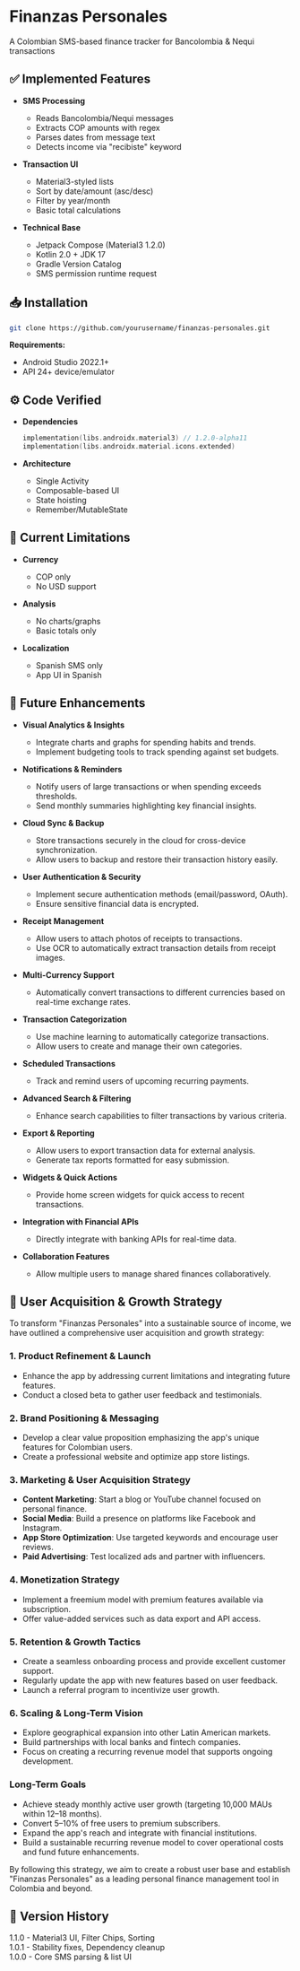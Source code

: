 # Finanzas Personales

A Colombian SMS-based finance tracker for Bancolombia & Nequi transactions

## ✅ Implemented Features

- **SMS Processing**
  - Reads Bancolombia/Nequi messages
  - Extracts COP amounts with regex
  - Parses dates from message text
  - Detects income via "recibiste" keyword

- **Transaction UI**
  - Material3-styled lists
  - Sort by date/amount (asc/desc)
  - Filter by year/month
  - Basic total calculations

- **Technical Base**
  - Jetpack Compose (Material3 1.2.0)
  - Kotlin 2.0 + JDK 17
  - Gradle Version Catalog
  - SMS permission runtime request

## 📥 Installation

```bash
git clone https://github.com/yourusername/finanzas-personales.git
```
**Requirements:**
- Android Studio 2022.1+
- API 24+ device/emulator

## ⚙️ Code Verified

- **Dependencies**
  ```kotlin
  implementation(libs.androidx.material3) // 1.2.0-alpha11
  implementation(libs.androidx.material.icons.extended)
  ```

- **Architecture**
  - Single Activity
  - Composable-based UI
  - State hoisting
  - Remember/MutableState

## 🚧 Current Limitations

- **Currency**
  - COP only
  - No USD support

- **Analysis**
  - No charts/graphs
  - Basic totals only

- **Localization**
  - Spanish SMS only
  - App UI in Spanish

## 🌟 Future Enhancements

- **Visual Analytics & Insights**
  - Integrate charts and graphs for spending habits and trends.
  - Implement budgeting tools to track spending against set budgets.

- **Notifications & Reminders**
  - Notify users of large transactions or when spending exceeds thresholds.
  - Send monthly summaries highlighting key financial insights.

- **Cloud Sync & Backup**
  - Store transactions securely in the cloud for cross-device synchronization.
  - Allow users to backup and restore their transaction history easily.

- **User Authentication & Security**
  - Implement secure authentication methods (email/password, OAuth).
  - Ensure sensitive financial data is encrypted.

- **Receipt Management**
  - Allow users to attach photos of receipts to transactions.
  - Use OCR to automatically extract transaction details from receipt images.

- **Multi-Currency Support**
  - Automatically convert transactions to different currencies based on real-time exchange rates.

- **Transaction Categorization**
  - Use machine learning to automatically categorize transactions.
  - Allow users to create and manage their own categories.

- **Scheduled Transactions**
  - Track and remind users of upcoming recurring payments.

- **Advanced Search & Filtering**
  - Enhance search capabilities to filter transactions by various criteria.

- **Export & Reporting**
  - Allow users to export transaction data for external analysis.
  - Generate tax reports formatted for easy submission.

- **Widgets & Quick Actions**
  - Provide home screen widgets for quick access to recent transactions.

- **Integration with Financial APIs**
  - Directly integrate with banking APIs for real-time data.

- **Collaboration Features**
  - Allow multiple users to manage shared finances collaboratively.

## 🌱 User Acquisition & Growth Strategy

To transform "Finanzas Personales" into a sustainable source of income, we have outlined a comprehensive user acquisition and growth strategy:

### 1. Product Refinement & Launch
- Enhance the app by addressing current limitations and integrating future features.
- Conduct a closed beta to gather user feedback and testimonials.

### 2. Brand Positioning & Messaging
- Develop a clear value proposition emphasizing the app's unique features for Colombian users.
- Create a professional website and optimize app store listings.

### 3. Marketing & User Acquisition Strategy
- **Content Marketing**: Start a blog or YouTube channel focused on personal finance.
- **Social Media**: Build a presence on platforms like Facebook and Instagram.
- **App Store Optimization**: Use targeted keywords and encourage user reviews.
- **Paid Advertising**: Test localized ads and partner with influencers.

### 4. Monetization Strategy
- Implement a freemium model with premium features available via subscription.
- Offer value-added services such as data export and API access.

### 5. Retention & Growth Tactics
- Create a seamless onboarding process and provide excellent customer support.
- Regularly update the app with new features based on user feedback.
- Launch a referral program to incentivize user growth.

### 6. Scaling & Long-Term Vision
- Explore geographical expansion into other Latin American markets.
- Build partnerships with local banks and fintech companies.
- Focus on creating a recurring revenue model that supports ongoing development.

### Long-Term Goals
- Achieve steady monthly active user growth (targeting 10,000 MAUs within 12–18 months).
- Convert 5–10% of free users to premium subscribers.
- Expand the app's reach and integrate with financial institutions.
- Build a sustainable recurring revenue model to cover operational costs and fund future enhancements.

By following this strategy, we aim to create a robust user base and establish "Finanzas Personales" as a leading personal finance management tool in Colombia and beyond.

## 📜 Version History

1.1.0 - Material3 UI, Filter Chips, Sorting  
1.0.1 - Stability fixes, Dependency cleanup  
1.0.0 - Core SMS parsing & list UI 